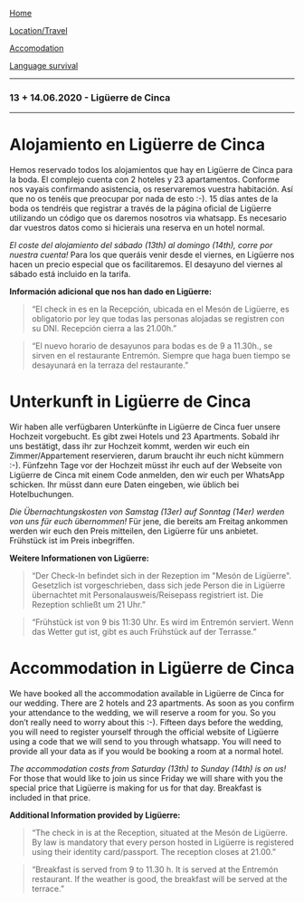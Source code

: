 [Home](./index)

[Location/Travel](./location)

[Accomodation](./accomodation)

[Language survival](./language)

___
### 13 + 14.06.2020 - Ligüerre de Cinca
___

# Alojamiento en Ligüerre de Cinca

Hemos reservado todos los alojamientos que hay en Ligüerre de Cinca para la boda. El complejo cuenta con 2 hoteles y 23 apartamentos. Conforme nos vayais confirmando asistencia, os reservaremos vuestra habitación. Así que no os tenéis que preocupar por nada de esto :-). 15 días antes de la boda os tendréis que registrar a través de la página oficial de Ligüerre utilizando un código que os daremos nosotros via whatsapp. Es necesario dar vuestros datos como si hicierais una reserva en un hotel normal. 

*El coste del alojamiento del sábado (13th) al domingo (14th), corre por nuestra cuenta!* Para los que queráis venir desde el viernes, en Ligüerre nos hacen un precio especial que os facilitaremos. El desayuno del viernes al sábado está incluido en la tarifa.

__Información adicional que nos han dado en Ligüerre:__

> “El check in es en la Recepción, ubicada en el Mesón de Ligüerre, es obligatorio por ley que todas las personas alojadas se registren con su DNI. Recepción cierra a las 21.00h.”

> “El nuevo horario de desayunos para bodas es de 9 a 11.30h., se sirven en el restaurante Entremón. Siempre que haga buen tiempo se desayunará en la terraza del restaurante.”

# Unterkunft in Ligüerre de Cinca
Wir haben alle verfügbaren Unterkünfte in Ligüerre de Cinca fuer unsere Hochzeit vorgebucht. Es gibt zwei Hotels und  23 Apartments. Sobald ihr uns bestätigt, dass ihr zur Hochzeit kommt, werden wir euch ein Zimmer/Appartement reservieren, darum braucht ihr euch nicht kümmern :-). Fünfzehn Tage vor der Hochzeit müsst ihr euch auf der Webseite von Ligüerre de Cinca mit einem Code anmelden, den wir euch per WhatsApp schicken. Ihr müsst dann eure Daten eingeben, wie üblich bei Hotelbuchungen.

*Die Übernachtungskosten von Samstag (13er) auf Sonntag (14er) werden von uns für euch übernommen!* Für jene, die bereits am Freitag ankommen werden wir euch den Preis mitteilen, den Ligüerre für uns anbietet. Frühstück ist im Preis inbegriffen.

__Weitere Informationen von Ligüerre:__

> “Der Check-In befindet sich in der Rezeption im "Mesón de Ligüerre". Gesetzlich ist vorgeschrieben, dass sich jede Person die in Ligüerre übernachtet mit Personalausweis/Reisepass registriert ist. Die Rezeption schließt um 21 Uhr.”

> “Frühstück ist von 9 bis 11:30 Uhr. Es wird im Entremón serviert. Wenn das Wetter gut ist, gibt es auch Frühstück auf der Terrasse.” 


# Accommodation in Ligüerre de Cinca

We have booked all the accommodation available in Ligüerre de Cinca for our wedding. There are 2 hotels and 23 apartments. As soon as you confirm your attendance to the wedding, we will reserve a room for you. So you don’t really need to worry about this :-). Fifteen days before the wedding, you will need to register yourself through the official website of Ligüerre using a code that we will send to you through whatsapp. You will need to provide all your data as if you would be booking a room at a normal hotel.

*The accommodation costs from Saturday (13th) to Sunday (14th) is on us!* For those that would like to join us since Friday we will share with you the special price that Ligüerre is making for us for that day. Breakfast is included in that price.

__Additional Information provided by Ligüerre:__

> “The check in is at the Reception, situated at the Mesón de Ligüerre. By law is mandatory that every person hosted in Ligüerre is registered using their identity card/passport. The reception closes at 21.00.”

> “Breakfast is served from 9 to 11.30 h. It is served at the Entremón restaurant. If the weather is good, the breakfast will be served at the terrace.”


